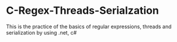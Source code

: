 # C-Regex-Threads-Serialzation
This is the practice of the basics of regular expressions, threads and serialization by using .net, c#
